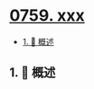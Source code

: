 # [0759. xxx](https://github.com/Tdahuyou/TNotes.leetcode/tree/main/notes/0759.%20xxx)

<!-- region:toc -->

- [1. 📝 概述](#1--概述)

<!-- endregion:toc -->

## 1. 📝 概述

